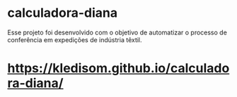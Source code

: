 # calculadora-diana


Esse projeto foi desenvolvido com o objetivo de automatizar 
o processo de conferência em expedições de indústria têxtil.

# https://kledisom.github.io/calculadora-diana/
